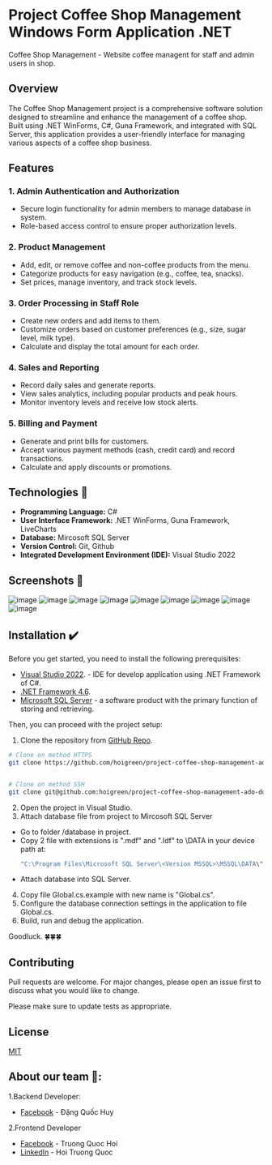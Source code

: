 # Project Coffee Shop Management Windows Form Application .NET

Coffee Shop Management - Website coffee managent for staff and admin users in shop.

## Overview
The Coffee Shop Management project is a comprehensive software solution designed to streamline and enhance the management of a coffee shop. Built using .NET WinForms, C#, Guna Framework, and integrated with SQL Server, this application provides a user-friendly interface for managing various aspects of a coffee shop business.

## Features

### 1. Admin Authentication and Authorization
- Secure login functionality for admin members to manage database in system.
- Role-based access control to ensure proper authorization levels.

### 2. Product Management
- Add, edit, or remove coffee and non-coffee products from the menu.
- Categorize products for easy navigation (e.g., coffee, tea, snacks).
- Set prices, manage inventory, and track stock levels.

### 3. Order Processing in Staff Role
- Create new orders and add items to them.
- Customize orders based on customer preferences (e.g., size, sugar level, milk type).
- Calculate and display the total amount for each order.

### 4. Sales and Reporting
- Record daily sales and generate reports.
- View sales analytics, including popular products and peak hours.
- Monitor inventory levels and receive low stock alerts.

### 5. Billing and Payment
- Generate and print bills for customers.
- Accept various payment methods (cash, credit card) and record transactions.
- Calculate and apply discounts or promotions.
  
## Technologies 🔧
- **Programming Language:** C#
- **User Interface Framework:** .NET WinForms, Guna Framework, LiveCharts
- **Database:** Mircosoft SQL Server
- **Version Control:** Git, Github
- **Integrated Development Environment (IDE):** Visual Studio 2022

## Screenshots 📸
![image](https://github.com/hoigreen/project-coffee-shop-management-ado-dotnet/assets/88929110/225c7a6a-5c14-42ba-a81a-03c026679704)
![image](https://github.com/hoigreen/project-coffee-shop-management-ado-dotnet/assets/88929110/b68788d9-3d7e-49c8-86b8-4ac04a1b4a3b)
![image](https://github.com/hoigreen/project-coffee-shop-management-ado-dotnet/assets/88929110/11f8377f-977d-41f1-b577-5153bb4a0539)
![image](https://github.com/hoigreen/project-coffee-shop-management-ado-dotnet/assets/88929110/48b2641d-3ac7-42d3-8089-7b3cb6d5c17a)
![image](https://github.com/hoigreen/project-coffee-shop-management-ado-dotnet/assets/88929110/2f73850c-5dab-47c3-bf38-837046d3d083)
![image](https://github.com/hoigreen/project-coffee-shop-management-ado-dotnet/assets/88929110/95c7358e-955f-4fd2-9db5-526da505eb6b)
![image](https://github.com/hoigreen/project-coffee-shop-management-ado-dotnet/assets/88929110/4683f295-2164-4f5b-810d-3f97890ac6a9)
![image](https://github.com/hoigreen/project-coffee-shop-management-ado-dotnet/assets/88929110/09bbad0c-daa4-4a34-a8f7-a14389bb517b)
![image](https://github.com/hoigreen/project-coffee-shop-management-ado-dotnet/assets/88929110/0ab9109e-9b2a-49f3-8e44-b7e82bee7d26)

## Installation ✔️
Before you get started, you need to install the following prerequisites:

- [Visual Studio 2022](https://visualstudio.microsoft.com/vs). - IDE for develop application using .NET Framework of C#.
- [.NET Framework 4.6](https://dotnet.microsoft.com/en-us/download/dotnet-framework/net46).
- [Microsoft SQL Server](https://www.microsoft.com/en-us/sql-server/sql-server-downloads) - a software product with the primary function of storing and retrieving.

Then, you can proceed with the project setup:

1. Clone the repository from [GitHub Repo](https://github.com/hoigreen/project-coffee-shop-management-ado-dotnet/).
```bash
# Clone on method HTTPS
git clone https://github.com/hoigreen/project-coffee-shop-management-ado-dotnet.git


# Clone on method SSH
git clone git@github.com:hoigreen/project-coffee-shop-management-ado-dotnet.git
```

2. Open the project in Visual Studio.
3. Attach database file from project to Mircosoft SQL Server
 - Go to folder /database in project.
 - Copy 2 file with extensions is ".mdf" and ".ldf" to \DATA in your device path at:
   ```bash
   "C:\Program Files\Microsoft SQL Server\<Version MSSQL>\MSSQL\DATA\"
 - Attach database into SQL Server.
4. Copy file Global.cs.example with new name is "Global.cs".
5. Configure the database connection settings in the application to file Global.cs.
6. Build, run and debug the application.

Goodluck. 🍀🍀🍀

## Contributing

Pull requests are welcome. For major changes, please open an issue first
to discuss what you would like to change.

Please make sure to update tests as appropriate.

## License

[MIT](https://choosealicense.com/licenses/mit/)

## About our team 🤝:
1.Backend Developer:
- [Facebook](https://www.facebook.com/profile.php?id=100014630312892) - Đặng Quốc Huy

2.Frontend Developer
- [Facebook](https://www.facebook.com/hoigreen) - Truong Quoc Hoi
- [LinkedIn](https://www.linkedin.com/in/hoigreen/) - Hoi Truong Quoc
